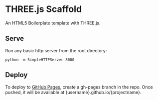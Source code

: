 # THREE.js Scaffold

An HTML5 Boilerplate template with THREE.js.

## Serve
Run any basic http server from the root directory:

`python -m SimpleHTTPServer 8000`

## Deploy
To deploy to [GitHub Pages](https://pages.github.com/), create a gh-pages branch in the repo. Once pushed, it will be available at {username}.github.io/{projectname}.